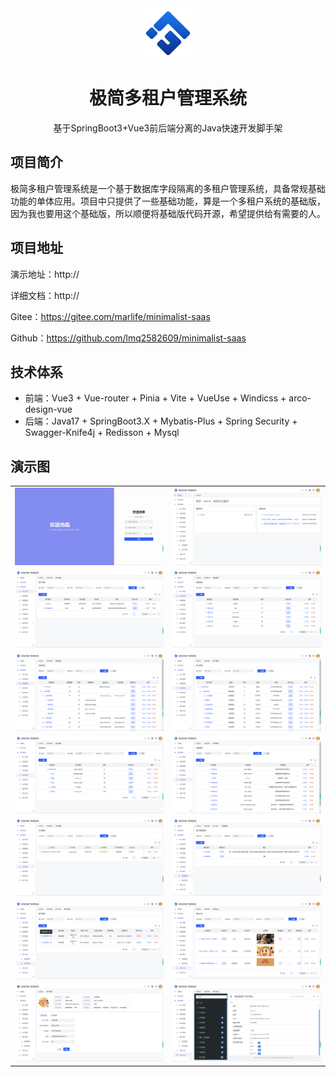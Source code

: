 <div align="center">
	<img alt="logo" src="minimalist-vue3/src/assets/logo.png" width="80px" height="80px">
</div>
<div  align="center">
    <h1>极简多租户管理系统</h1>
    <span>基于SpringBoot3+Vue3前后端分离的Java快速开发脚手架</span>
</div>


## 项目简介
极简多租户管理系统是一个基于数据库字段隔离的多租户管理系统，具备常规基础功能的单体应用。项目中只提供了一些基础功能，算是一个多租户系统的基础版，因为我也要用这个基础版，所以顺便将基础版代码开源，希望提供给有需要的人。

## 项目地址

演示地址：http://

详细文档：http://

Gitee：https://gitee.com/marlife/minimalist-saas

Github：https://github.com/lmq2582609/minimalist-saas

## 技术体系

- 前端：Vue3 + Vue-router + Pinia + Vite + VueUse + Windicss + arco-design-vue
- 后端：Java17 + SpringBoot3.X + Mybatis-Plus + Spring Security + Swagger-Knife4j + Redisson + Mysql

## 演示图
<table>
    <tr>
        <td><img src="resources/images/login-page.png"/></td>
        <td><img src="resources/images/index-page.png"/></td>
    </tr>
    <tr>
        <td><img src="resources/images/user-page.png"/></td>
        <td><img src="resources/images/role-page.png"/></td>
    </tr>
    <tr>
        <td><img src="resources/images/perm-page.png"/></td>
        <td><img src="resources/images/dept-page.png"/></td>
    </tr>
    <tr>
        <td><img src="resources/images/post-page.png"/></td>
        <td><img src="resources/images/dict-page.png"/></td>
    </tr>
    <tr>
        <td><img src="resources/images/file-page.png"/></td>
        <td><img src="resources/images/package-page.png"/></td>
    </tr>
    <tr>
        <td><img src="resources/images/tenant-page.png"/></td>
        <td><img src="resources/images/notice-page.png"/></td>
    </tr>
    <tr>
        <td><img src="resources/images/user-pro-page.png"/></td>
        <td><img src="resources/images/swagger-page.png"/></td>
    </tr>
</table>
